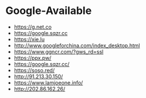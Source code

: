 Google-Available
================

+ <https://g.net.co>
+ <https://google.sqzr.cc>
+ <https://xie.lu>
+ <http://www.googleforchina.com/index_desktop.html>
+ <https://www.ggncr.com/?gws_rd=ssl>
+ <https://ppx.pw/>
+ <https://google.sqzr.cc/>
+ <https://soso.red/>
+ <http://91.213.30.150/>
+ <https://www.lamjoeone.info/>
+ <http://202.86.162.26/>
